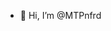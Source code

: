 - 👋 Hi, I’m @MTPnfrd
<!---
- 👀 I’m interested in ...
- 🌱 I’m currently learning ...
- 💞️ I’m looking to collaborate on ...
- 📫 How to reach me ...
--->

<!---
MTPnfrd/MTPnfrd is a ✨ special ✨ repository because its `README.md` (this file) appears on your GitHub profile.
You can click the Preview link to take a look at your changes.
--->
